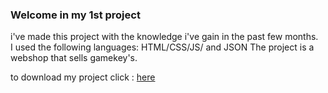 ### Welcome in my 1st project 

i've made this project with the knowledge i've gain in the past few months.<br>
I used the following languages: HTML/CSS/JS/ and JSON
The project is a webshop that sells gamekey's.

to download my project click : [here](https://github.com/Aidari1324/1st-Project/archive/refs/heads/main.zip)
